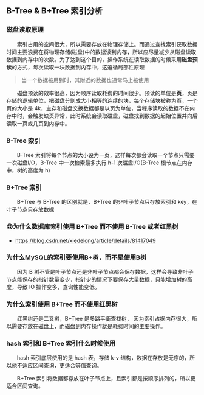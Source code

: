 ## B-Tree & B+Tree 索引分析

### 磁盘读取原理

&emsp;&emsp;索引占用的空间很大，所以需要存放在物理存储上。而通过查找索引获取数据时间主要浪费在将物理存储(磁盘)中的数据读到内存，所以应尽量减少从磁盘读取数据到内存中的次数。为了达到这个目的，操作系统在读取数据的时候采用**磁盘预读**的方式，每次读取一块数据到内存中，这遵循局部性原理

>当一个数据被用到时，其附近的数据也通常马上被使用

&emsp;&emsp;磁盘预读的效率很高，因为顺序读取耗费的时间很少。预读的单位是**页**，页是存储的逻辑单位，把磁盘分割成大小相等的连续的块，每个存储块被称为页，一个页的大小是 4k，主存和磁盘交换数据都是以页为单位，当程序读取的数据不在内存中时，会触发缺页异常，此时系统会读取磁盘，磁盘找到数据的起始位置并向后读取一页或几页到内存中。

### B-Tree 索引

&emsp;&emsp;B-Tree 索引将每个节点的大小设为一页，这样每次都会读取一个节点只需要一次磁盘I/O，B-Tree 中一次检索最多执行 h-1 次磁盘I/O(B-Tree 根节点在内存中，树的高度为 h)

### B+Tree 索引

&emsp;&emsp;B+Tree 与 B-Tree 的区别就是，B+Tree 的非叶子节点只存放索引和 key，在叶子节点只存放数据

### 🙃为什么数据库索引使用 B+Tree 而不使用 B-Tree 或者红黑树

- https://blog.csdn.net/xiedelong/article/details/81417049

### 为什么MySQL的索引要使用B+树，而不是使用B树

&emsp;&emsp;因为 B 树不管是叶子节点还是非叶子节点都会保存数据，这样会导致非叶子节点能保存的指针数量变少，指针少的情况下要保存大量数据，只能增加树的高度，导致 IO 操作变多，查询性能变低。

### 为什么索引使用 B+Tree 而不使用红黑树

&emsp;&emsp;红黑树还是二叉树，B+Tree 是多路平衡查找树，
因为索引占据内存很大，所以需要存放在磁盘上，而磁盘到内存操作就是耗费时间的主要操作。

### hash 索引和 B+Tree 索引什么时候使用

&emsp;&emsp;hash 索引底层使用的是 hash 表，存储 k-v 结构，数据在存放是无序的，所以他不适应区间查询，更适合等值查询。

&emsp;&emsp;B+Tree 索引将数据都存放在叶子节点上，且索引都是按顺序排列的，所以更适合区间查询。
